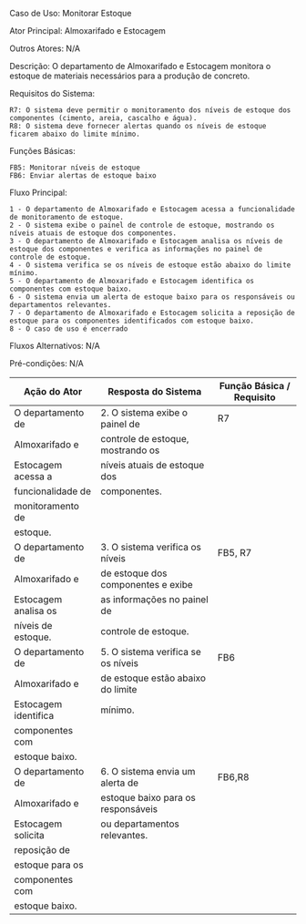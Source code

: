 Caso de Uso: Monitorar Estoque

Ator Principal: Almoxarifado e Estocagem

Outros Atores: N/A

Descrição: O departamento de Almoxarifado e Estocagem monitora o estoque de materiais necessários para a produção de concreto.

Requisitos do Sistema:

    R7: O sistema deve permitir o monitoramento dos níveis de estoque dos componentes (cimento, areia, cascalho e água).
    R8: O sistema deve fornecer alertas quando os níveis de estoque ficarem abaixo do limite mínimo.

Funções Básicas:

    FB5: Monitorar níveis de estoque
    FB6: Enviar alertas de estoque baixo

Fluxo Principal:

    1 - O departamento de Almoxarifado e Estocagem acessa a funcionalidade de monitoramento de estoque.
    2 - O sistema exibe o painel de controle de estoque, mostrando os níveis atuais de estoque dos componentes.
    3 - O departamento de Almoxarifado e Estocagem analisa os níveis de estoque dos componentes e verifica as informações no painel de controle de estoque.
    4 - O sistema verifica se os níveis de estoque estão abaixo do limite mínimo.
    5 - O departamento de Almoxarifado e Estocagem identifica os componentes com estoque baixo.
    6 - O sistema envia um alerta de estoque baixo para os responsáveis ou departamentos relevantes.
    7 - O departamento de Almoxarifado e Estocagem solicita a reposição de estoque para os componentes identificados com estoque baixo.
    8 - O caso de uso é encerrado

Fluxos Alternativos: N/A

Pré-condições: N/A

| Ação do Ator         | Resposta do Sistema                 | Função Básica / Requisito |
|----------------------|-------------------------------------|--------------------------|
| O departamento de   | 2. O sistema exibe o painel de       | R7                       |
| Almoxarifado e       | controle de estoque, mostrando os   |                          |
| Estocagem acessa a  | níveis atuais de estoque dos         |                          |
| funcionalidade de   | componentes.                         |                           |
| monitoramento de    |                                      |                           |
| estoque.             |                                     |                          |
| O departamento de   | 3. O sistema verifica os níveis      | FB5, R7                  |
| Almoxarifado e       | de estoque dos componentes e exibe  |                          |
| Estocagem analisa os | as informações no painel de         |                          |
| níveis de estoque.   | controle de estoque.                |                          |
| O departamento de   | 5. O sistema verifica se os níveis   | FB6                      |
| Almoxarifado e       | de estoque estão abaixo do limite   |                          |
| Estocagem identifica | mínimo.                             |                          |
| componentes com     |                                     |                          |
| estoque baixo.       |                                     |                          |
| O departamento de   | 6. O sistema envia um alerta de      | FB6,R8                    |
| Almoxarifado e       | estoque baixo para os responsáveis   |                          |
| Estocagem solicita   | ou departamentos relevantes.        |                          |
| reposição de         |                                     |                          |
| estoque para os     |                                     |                          |
| componentes com     |                                     |                          |
| estoque baixo.       |                                     |                          |
